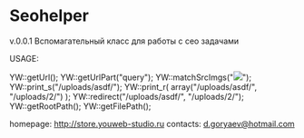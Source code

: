 # Seohelper

v.0.0.1
Вспомагательный класс для работы с сео задачами

USAGE: 

YW::getUrl();
YW::getUrlPart("query");
YW::matchSrcImgs("<img src='/uploads/asdf.png'>");
YW::print_s("/uploads/asdf/");
YW::print_r( array("/uploads/asdf/", "/uploads/2/") );
YW::redirect("/uploads/asdf/", "/uploads/2/");
YW::getRootPath();
YW::getFilePath();

homepage: http://store.youweb-studio.ru
contacts: d.goryaev@hotmail.com
